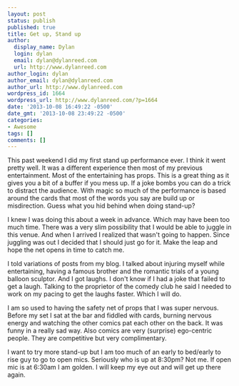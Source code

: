 ```yaml
---
layout: post
status: publish
published: true
title: Get up, Stand up
author:
  display_name: Dylan
  login: dylan
  email: dylan@dylanreed.com
  url: http://www.dylanreed.com
author_login: dylan
author_email: dylan@dylanreed.com
author_url: http://www.dylanreed.com
wordpress_id: 1664
wordpress_url: http://www.dylanreed.com/?p=1664
date: '2013-10-08 16:49:22 -0500'
date_gmt: '2013-10-08 23:49:22 -0500'
categories:
- Awesome
tags: []
comments: []
---
```

<p>This past weekend I did my first stand up performance ever. I think it went pretty well. It was a different experience then most of my previous entertainment. Most of the entertaining has props. This is a great thing as it gives you a bit of a buffer if you mess up. If a joke bombs you can do a trick to distract the audience. With magic so much of the performance is based around the cards that most of the words you say are build up or misdirection. Guess what you hid behind when doing stand-up?</p>
<p>I knew I was doing this about a week in advance. Which may have been too much time. There was a very slim possibility that I would be able to juggle in this venue. And when I arrived I realized that wasn't going to happen. Since juggling was out I decided that I should just go for it. Make the leap and hope the net opens in time to catch me.</p>
<p>I told variations of posts from my blog. I talked about injuring myself while entertaining, having a famous brother and the romantic trials of a young balloon sculptor. And I got laughs. I don't know if I had a joke that failed to get a laugh. Talking to the proprietor of the comedy club he said I needed to work on my pacing to get the laughs faster. Which I will do.</p>
<p>I am so used to having the safety net of props that I was super nervous. Before my set I sat at the bar and fiddled with cards, burning nervous energy and watching the other comics pat each other on the back. It was funny in a really sad way. Also comics are very (surprise) ego-centric people. They are competitive but very complimentary.</p>
<p>I want to try more stand-up but I am too much of an early to bed&#47;early to rise guy to go to open mics. Seriously who is up at 8:30pm? Not me. If open mic is at 6:30am I am golden. I will keep my eye out and will get up there again.</p>
